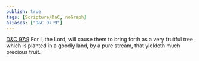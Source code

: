 ```yaml
---
publish: true
tags: [Scripture/DaC, noGraph]
aliases: ["D&C 97:9"]
---
```

[D&C 97:9](https://churchofjesuschrist.org/study/scriptures/dc-testament/dc/97?lang=eng&id=p9#p9) For I, the Lord, will cause them to bring forth as a very fruitful tree which is planted in a goodly land, by a pure stream, that yieldeth much precious fruit.
